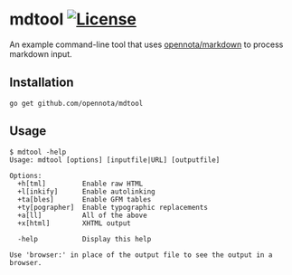 mdtool [![License](http://img.shields.io/:license-gpl3-blue.svg)](http://www.gnu.org/licenses/gpl-3.0.html)
======

An example command-line tool that uses [opennota/markdown](https://github.com/opennota/markdown) to process markdown input.

## Installation

    go get github.com/opennota/mdtool

## Usage

    $ mdtool -help
    Usage: mdtool [options] [inputfile|URL] [outputfile]
    
    Options:
      +h[tml]         Enable raw HTML
      +l[inkify]      Enable autolinking
      +ta[bles]       Enable GFM tables
      +ty[pographer]  Enable typographic replacements
      +a[ll]          All of the above
      +x[html]        XHTML output
    
      -help           Display this help
    
    Use 'browser:' in place of the output file to see the output in a browser.
